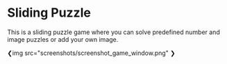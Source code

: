 # Sliding Puzzle
This is a sliding puzzle game where you can solve predefined number and image puzzles or add your own image.

❮img src="screenshots/screenshot_game_window.png" ❯

